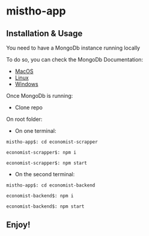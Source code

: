 # mistho-app



## Installation & Usage

You need to have a MongoDb instance running locally

To do so, you can check the MongoDb Documentation:

- [MacOS](https://docs.mongodb.com/manual/tutorial/install-mongodb-on-os-x/)
- [Linux](https://docs.mongodb.com/manual/administration/install-on-linux/)
- [Windows](https://docs.mongodb.com/manual/tutorial/install-mongodb-on-windows/)

Once MongoDb is running:

- Clone repo

On root folder:

- On one terminal:

```
mistho-app$: cd economist-scrapper
```
```
economist-scrapper$: npm i
```
```
economist-scrapper$: npm start
```

- On the second terminal:

```
mistho-app$: cd economist-backend
```
```
economist-backend$: npm i
```
```
economist-backend$: npm start
```

##
## Enjoy!
